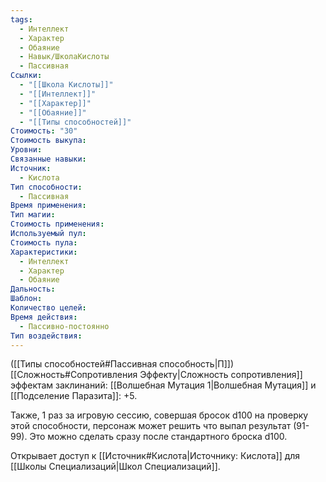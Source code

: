 ```yaml
---
tags:
  - Интеллект
  - Характер
  - Обаяние
  - Навык/ШколаКислоты
  - Пассивная
Ссылки:
  - "[[Школа Кислоты]]"
  - "[[Интеллект]]"
  - "[[Характер]]"
  - "[[Обаяние]]"
  - "[[Типы способностей]]"
Стоимость: "30"
Стоимость выкупа: 
Уровни: 
Связанные навыки: 
Источник:
  - Кислота
Тип способности:
  - Пассивная
Время применения: 
Тип магии: 
Стоимость применения: 
Используемый пул: 
Стоимость пула: 
Характеристики:
  - Интеллект
  - Характер
  - Обаяние
Дальность: 
Шаблон: 
Количество целей: 
Время действия:
  - Пассивно-постоянно
Тип воздействия:
---
```

([[Типы способностей#Пассивная способность|П]]) [[Сложность#Cопротивления Эффекту|Сложность сопротивления]] эффектам заклинаний: [[Волшебная Мутация 1|Волшебная Мутация]] и [[Подселение Паразита]]: +5.

Также, 1 раз за игровую сессию, совершая бросок d100 на проверку этой способности, персонаж может решить что выпал результат (91-99). Это можно сделать сразу после стандартного броска d100.

Открывает доступ к [[Источник#Кислота|Источнику: Кислота]] для [[Школы Специализаций|Школ Специализаций]]. 
